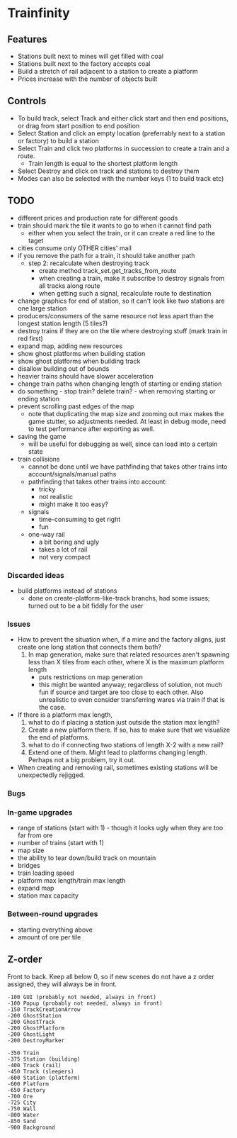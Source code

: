 # Trainfinity

## Features
- Stations built next to mines will get filled with coal
- Stations built next to the factory accepts coal
- Build a stretch of rail adjacent to a station to create a platform
- Prices increase with the number of objects built

## Controls
- To build track, select Track and either click start and then end positions, or drag from start
  position to end position
- Select Station and click an empty location (preferrably next to a station or factory) to build a station
- Select Train and click two platforms in succession to create a train and a route.
  - Train length is equal to the shortest platform length
- Select Destroy and click on track and stations to destroy them
- Modes can also be selected with the number keys (1 to build track etc)


## TODO
- different prices and production rate for different goods
- train should mark the tile it wants to go to when it cannot find path
  - either when you select the train, or it can create a red line to the taget
- cities consume only OTHER cities' mail
- if you remove the path for a train, it should take another path
  - step 2: recalculate when destroying track
    - create method track_set.get_tracks_from_route
    - when creating a train, make it subscribe to destroy signals from all tracks
      along route
    - when getting such a signal, recalculate route to destination
- change graphics for end of station, so it can't look like two stations are one
  large station
- producers/consumers of the same resource not less apart than the longest station length (5 tiles?)
- destroy trains if they are on the tile where destroying stuff (mark train in red first)
- expand map, adding new resources
- show ghost platforms when building station
- show ghost platforms when building track
- disallow building out of bounds
- heavier trains should have slower acceleration
- change train paths when changing length of starting or ending station
- do something - stop train? delete train? - when removing starting or ending station
- prevent scrolling past edges of the map
  - note that duplicating the map size and zooming out max makes the game stutter, so adjustments needed. 
    At least in debug mode, need to test performance after exporting as well.
- saving the game
  - will be useful for debugging as well, since can load into a certain state
- train collisions
  - cannot be done until we have pathfinding that takes other trains into account/signals/manual paths
  - pathfinding that takes other trains into account:
    - tricky
    - not realistic
    - might make it too easy?
  - signals
    - time-consuming to get right
    - fun
  - one-way rail
    - a bit boring and ugly
    - takes a lot of rail
    - not very compact

### Discarded ideas

- build platforms instead of stations
  - done on create-platform-like-track branchs, had some issues; 
    turned out to be a bit fiddly for the user

### Issues

- How to prevent the situation when, if a mine and the factory aligns, just create one
  long station that connects them both?
    1. In map generation, make sure that related resources aren't spawning less than X
       tiles from each other, where X is the maximum platform length
       - puts restrictions on map generation
       + this might be wanted anyway; regardless of solution, not much fun if source
         and target are too close to each other. Also unrealistic to even consider
         transferring wares via train if that is the case.
- If there is a platform max length, 
  1. what to do if placing a station just outside the station max length?
    1. Create a new platform there. If so, has to make sure that we visualize the end
       of platforms.
  2. what to do if connecting two stations of length X-2 with a new rail?
    1. Extend one of them. Might lead to platforms changing length. Perhaps not a big
       problem, try it out.
- When creating and removing rail, sometimes existing stations will be unexpectedly 
  rejigged.

### Bugs

### In-game upgrades
- range of stations (start with 1) - though it looks ugly when they are too far from ore
- number of trains (start with 1)
- map size
- the ability to tear down/build track on mountain
- bridges
- train loading speed
- platform max length/train max length
- expand map
- station max capacity

### Between-round upgrades
- starting everything above
- amount of ore per tile

## Z-order

Front to back. Keep all below 0, so if new scenes do not have a z order assigned,
they will always be in front.

    -100 GUI (probably not needed, always in front)
    -100 Popup (probably not needed, always in front)
    -150 TrackCreationArrow
    -200 GhostStation
    -200 GhostTrack
    -200 GhostPlatform
    -200 GhostLight
    -200 DestroyMarker

    -350 Train
    -375 Station (building)
    -400 Track (rail)
    -450 Track (sleepers)
    -600 Station (platform)
    -600 Platform
    -650 Factory
    -700 Ore
    -725 City
    -750 Wall
    -800 Water
    -850 Sand
    -900 Background
